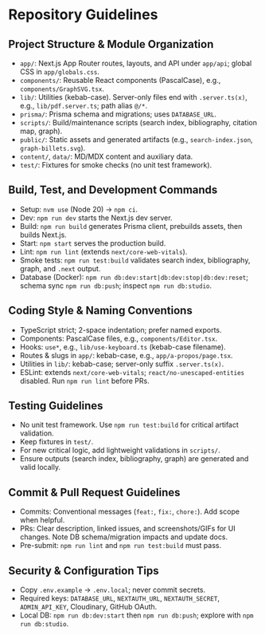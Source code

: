 # Repository Guidelines

## Project Structure & Module Organization

- `app/`: Next.js App Router routes, layouts, and API under `app/api`; global CSS in `app/globals.css`.
- `components/`: Reusable React components (PascalCase), e.g., `components/GraphSVG.tsx`.
- `lib/`: Utilities (kebab-case). Server-only files end with `.server.ts(x)`, e.g., `lib/pdf.server.ts`; path alias `@/*`.
- `prisma/`: Prisma schema and migrations; uses `DATABASE_URL`.
- `scripts/`: Build/maintenance scripts (search index, bibliography, citation map, graph).
- `public/`: Static assets and generated artifacts (e.g., `search-index.json`, `graph-billets.svg`).
- `content/`, `data/`: MD/MDX content and auxiliary data.
- `test/`: Fixtures for smoke checks (no unit test framework).

## Build, Test, and Development Commands

- Setup: `nvm use` (Node 20) → `npm ci`.
- Dev: `npm run dev` starts the Next.js dev server.
- Build: `npm run build` generates Prisma client, prebuilds assets, then builds Next.js.
- Start: `npm start` serves the production build.
- Lint: `npm run lint` (extends `next/core-web-vitals`).
- Smoke tests: `npm run test:build` validates search index, bibliography, graph, and `.next` output.
- Database (Docker): `npm run db:dev:start|db:dev:stop|db:dev:reset`; schema sync `npm run db:push`; inspect `npm run db:studio`.

## Coding Style & Naming Conventions

- TypeScript strict; 2-space indentation; prefer named exports.
- Components: PascalCase files, e.g., `components/Editor.tsx`.
- Hooks: `use*`, e.g., `lib/use-keyboard.ts` (kebab-case filename).
- Routes & slugs in `app/`: kebab-case, e.g., `app/a-propos/page.tsx`.
- Utilities in `lib/`: kebab-case; server-only suffix `.server.ts(x)`.
- ESLint: extends `next/core-web-vitals`; `react/no-unescaped-entities` disabled. Run `npm run lint` before PRs.

## Testing Guidelines

- No unit test framework. Use `npm run test:build` for critical artifact validation.
- Keep fixtures in `test/`.
- For new critical logic, add lightweight validations in `scripts/`.
- Ensure outputs (search index, bibliography, graph) are generated and valid locally.

## Commit & Pull Request Guidelines

- Commits: Conventional messages (`feat:`, `fix:`, `chore:`). Add scope when helpful.
- PRs: Clear description, linked issues, and screenshots/GIFs for UI changes. Note DB schema/migration impacts and update docs.
- Pre-submit: `npm run lint` and `npm run test:build` must pass.

## Security & Configuration Tips

- Copy `.env.example` → `.env.local`; never commit secrets.
- Required keys: `DATABASE_URL`, `NEXTAUTH_URL`, `NEXTAUTH_SECRET`, `ADMIN_API_KEY`, Cloudinary, GitHub OAuth.
- Local DB: `npm run db:dev:start` then `npm run db:push`; explore with `npm run db:studio`.
